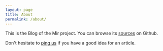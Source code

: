 ```yaml
---
layout: page
title: About
permalink: /about/
---
```


This is the Blog of the Mir project.
You can browse its [sources](https://github.com/libmir/blog) on Github.

Don't hesitate to [ping us](https://github.com/libmir/blog/issues)
if you have a good idea for an article.
